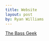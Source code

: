```yaml
---
title: Website
layout: post
by: Ryan Williams
---
```


<a href="https://thebassgeek.net">The Bass Geek</a>
